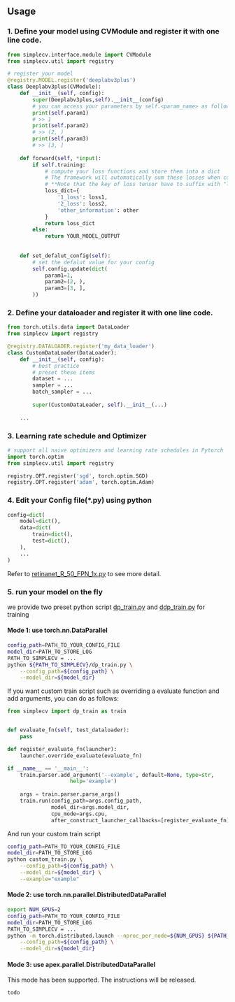 ## Usage
### 1. Define your model using CVModule and register it with one line code.
```python
from simplecv.interface.module import CVModule
from simplecv.util import registry

# register your model
@registry.MODEL.register('deeplabv3plus')
class Deeplabv3plus(CVModule):
    def __init__(self, config):
        super(Deeplabv3plus,self).__init__(config)
        # you can access your parameters by self.<param_name> as follows
        print(self.param1)
        # >> 1
        print(self.param2)
        # >> (2, )
        print(self.param3)
        # >> [3, ]
        
    def forward(self, *input):
        if self.training:
            # compute your loss functions and store them into a dict
            # The framework will automatically sum these losses when compute the gradients
            # **Note that the key of loss tensor have to suffix with "loss"**
            loss_dict={
                '1_loss': loss1,
                '2_loss': loss2,
                'other_information': other
            }
            return loss_dict
        else:
            return YOUR_MODEL_OUTPUT
        
    
    def set_defalut_config(self):
        # set the defalut value for your config
        self.config.update(dict(
            param1=1,
            param2=(2, ),
            param3=[3, ],
        ))
```
### 2. Define your dataloader and register it with one line code.
```python
from torch.utils.data import DataLoader
from simplecv import registry

@registry.DATALOADER.register('my_data_loader')
class CustomDataLoader(DataLoader):
    def __init__(self, config):
        # best practice
        # preset these items
        dataset = ...
        sampler = ...
        batch_sampler = ...
        
        super(CustomDataLoader, self).__init__(...)
       
    ...
```
### 3. Learning rate schedule and Optimizer 
```python
# support all naive optimizers and learning rate schedules in Pytorch
import torch.optim
from simplecv.util import registry

registry.OPT.register('sgd', torch.optim.SGD)
registry.OPT.register('adam', torch.optim.Adam)
```

### 4. Edit your Config file(*.py) using python
```python
config=dict(
    model=dict(),
    data=dict(
        train=dict(),
        test=dict(),
    ),
    ...
)
```
Refer to [retinanet_R_50_FPN_1x.py](https://github.com/Z-Zheng/simplecv/blob/master/config_demo/retinanet_R_50_FPN_1x.py)
to see more detail.
### 5. run your model on the fly
we provide two preset python script 
[dp_train.py](https://github.com/Z-Zheng/simplecv/blob/master/simplecv/dp_train.py)
and
[ddp_train.py](https://github.com/Z-Zheng/simplecv/blob/master/simplecv/ddp_train.py)
for training
#### Mode 1: use torch.nn.DataParallel
```bash
config_path=PATH_TO_YOUR_CONFIG_FILE
model_dir=PATH_TO_STORE_LOG
PATH_TO_SIMPLECV = ...
python ${PATH_TO_SIMPLECV}/dp_train.py \
    --config_path=${config_path} \
    --model_dir=${model_dir}
```

If you want custom train script such as overriding a evaluate function and add arguments, 
you can do as follows:
```python
from simplecv import dp_train as train


def evaluate_fn(self, test_dataloader):
    pass

def register_evaluate_fn(launcher):
    launcher.override_evaluate(evaluate_fn)

if __name__ == '__main__':
    train.parser.add_argument('--example', default=None, type=str,
                    help='example')
    
    args = train.parser.parse_args()
    train.run(config_path=args.config_path,
              model_dir=args.model_dir,
              cpu_mode=args.cpu,
              after_construct_launcher_callbacks=[register_evaluate_fn])
```
And run your custom train script
```bash
config_path=PATH_TO_YOUR_CONFIG_FILE
model_dir=PATH_TO_STORE_LOG
python custom_train.py \
    --config_path=${config_path} \
    --model_dir=${model_dir} \
    --example="example"

```

#### Mode 2: use torch.nn.parallel.DistributedDataParallel
```bash
export NUM_GPUS=2
config_path=PATH_TO_YOUR_CONFIG_FILE
model_dir=PATH_TO_STORE_LOG
PATH_TO_SIMPLECV = ...
python -m torch.distributed.launch --nproc_per_node=${NUM_GPUS} ${PATH_TO_SIMPLECV}/ddp_train.py \
    --config_path=${config_path} \
    --model_dir=${model_dir}
```

#### Mode 3: use apex.parallel.DistributedDataParallel
This mode has been supported.
The instructions will be released.
```bash
todo
```